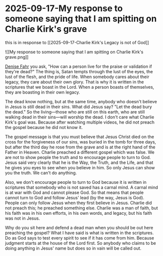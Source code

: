 # 2025-09-17-My response to someone saying that I am spitting on Charlie Kirk's grave
this is in response to [[2025-09-17-Charlie Kirk's Legacy is not of God]]

![[My response to someone saying that I am spitting on Charlie Kirk's grave.png]]

[Denise Fahr](https://www.facebook.com/MoodyVictorian?__cft__[0]=AZXXcJ3GC5BF0WVsKLMeeiZIQ7g5h2JpDPNHaCHFPR8Q4SrER_HQJ-h2jCrgkzdAKwxmIFYYV3vWwxyO0MV9aYie4iKSal_Pb43no_wcQYt5ICgDR1x-4Rgd9E6sKqUhkBY9x1p6j6dQ1nOw9ChcoZYCw9D_RNqrs7-j6RGhEjtPkr4UP-IqXyzH-x5IgCLO6FA&__tn__=R]-R) you ask, "How can a person live for the praise or validation if they're dead?" The thing is, Satan tempts through the lust of the eyes, the lust of the flesh, and the pride of life. When somebody cares about their legacy, they care about their own glory. That is why it is written in the scriptures that we boast in the Lord. When a person boasts of themselves, they are boasting in their own legacy.

The dead know nothing, but at the same time, anybody who doesn't believe in Jesus is still dead in their sins. What did Jesus say? "Let the dead bury the dead." So the living—those who are still on this earth, who are still walking dead in their sins—will worship the dead. I don't care what Charlie Kirk's goal was. Because after watching multiple videos, he did not preach the gospel because he did not know it.

The gospel message is that you must believe that Jesus Christ died on the cross for the forgiveness of our sins, was buried in the tomb for three days, but after the third day he rose from the grave and is at the right hand of the Father in Heaven. Charlie preached a different gospel which was false. We are not to show people the truth and to encourage people to turn to God. Jesus said very clearly that he is the Way, the Truth, and the Life, and that he gives you eyes to see when you believe in him. So only Jesus can show you the truth. We can't do anything.

Also, we don't encourage people to turn to God because it is written in scriptures that somebody who is not saved has a carnal mind. A carnal mind is at war with God and cannot please God. So that means that people cannot turn to God and follow Jesus' lead (by the way, Jesus is God). People can only follow Jesus when they first believe in Jesus. Charlie did not preach this; he preached something else. Charlie was a man of faith, but his faith was in his own efforts, in his own words, and legacy, but his faith was not in Jesus.

Why do you sit here and defend a dead man when you should be out here preaching the gospel? What I have said is what is written in the scriptures. Do as God says to test every spirit to see if it has come from him. Because judgment starts at the house of the Lord first. So anybody who claims to be doing anything in Jesus' name but does so in vain will be called out.